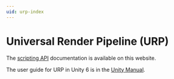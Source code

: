 ```yaml
---
uid: urp-index
---
```


# Universal Render Pipeline (URP)

The [scripting API](https://docs.unity3d.com/Packages/com.unity.render-pipelines.universal@latest/index.html?subfolder=/api/index.html) documentation is available on this website.

The user guide for URP in Unity 6 is in the [Unity Manual](https://docs.unity3d.com/6000.2/Documentation/Manual/urp/urp-introduction.html).
